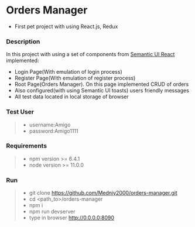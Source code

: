 
# Orders Manager
- First pet project with using React.js, Redux

### Description
In this project with using a set of components from  [Semantic UI React](https://react.semantic-ui.com/) implemented:
- Login Page(With emulation of login process)
- Register Page(With emulation of register process)
- Root Page(Orders Manager). On this page implemented CRUD of orders
- Also configured(with using Semantic UI toasts) users friendly messages
- All test data located in local storage of browser

### Test User 
>* username:Amigo 
>* password:Amigo1111

### Requirements
>* npm version >= 6.4.1
>*  node version >= 11.0.0

### Run
>* git clone https://github.com/Medniy2000/orders-manager.git
>* cd <path_to>/orders-manager
>* npm i
>* npm run devserver
>* type in browser http://0.0.0.0:8090



